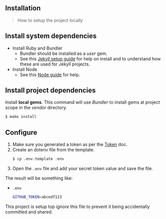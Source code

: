 ## Installation
> How to setup the project locally


## Install system dependencies

- Install Ruby and Bundler
    - Bundler should be installed as a _user_ gem.
    - See this [Jekyll setup guide](https://github.com/MichaelCurrin/static-sites-generator-resources/blob/master/Jekyll/setup_and_run.md) for help on install and to understand how these are used for Jekyll projects.
- Install Node
    - See this [Node guide](https://github.com/MichaelCurrin/learn-to-code/blob/master/en/topics/scripting_languages/JavaScript/node.md) for help.


## Install project dependencies

Install **local gems**. This command will use _Bundler_ to install gems at project scope in the _vendor_ directory.

```sh
$ make install
```


## Configure

1. Make sure you generated a token as per the [Token](token.md) doc.
2. Create an dotenv file from the template.
    ```sh
    $ cp .env.template .env
    ```
3. Open the `.env` file and add your secret token value and save the file.

The result will be something like:

- `.env`
    ```sh
    GITHUB_TOKEN=abcedf123
    ```

This project is setup top _ignore_ this file to prevent it being accidentally committed and shared.
